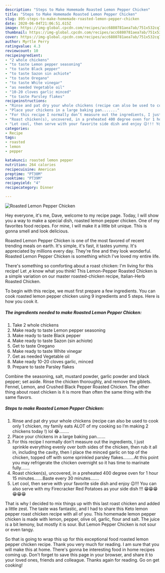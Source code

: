 ```yaml
---
description: "Steps to Make Homemade Roasted Lemon Pepper Chicken"
title: "Steps to Make Homemade Roasted Lemon Pepper Chicken"
slug: 895-steps-to-make-homemade-roasted-lemon-pepper-chicken
date: 2020-06-04T21:06:51.615Z
image: https://img-global.cpcdn.com/recipes/acc6880781aea7ab/751x532cq70/roasted-lemon-pepper-chicken-recipe-main-photo.jpg
thumbnail: https://img-global.cpcdn.com/recipes/acc6880781aea7ab/751x532cq70/roasted-lemon-pepper-chicken-recipe-main-photo.jpg
cover: https://img-global.cpcdn.com/recipes/acc6880781aea7ab/751x532cq70/roasted-lemon-pepper-chicken-recipe-main-photo.jpg
author: Myrtle Perry
ratingvalue: 4.3
reviewcount: 10
recipeingredient:
- "2 whole chickens"
- "to taste Lemon pepper seasoning"
- "to taste Black pepper"
- "to taste Sazon sin achiote"
- "to taste Oregano"
- "to taste White vinegar"
- "as needed Vegetable oil"
- "10-20 cloves garlic minced"
- "to taste Parsley flakes"
recipeinstructions:
- "Rinse and pat dry your whole chickens (recipe can also be used to cook only 1 chicken, my family eats ALOT of my cooking so I’m making 2 chickens today !) lol 😂........"
- "Place your chickens in a large baking pan......."
- "For this recipe I normally don’t measure out the ingredients, I just sprinkle everything evenly over both sides of the chicken, then rub it all in, including the cavity, then I place the minced garlic on top of the chicken, topped off with some sprinkled parsley flakes.........At this point you may refrigerate the chicken overnight so it has time to marinate fully......."
- "Roast chicken(s), uncovered, in a preheated 400 degree oven for 1 hour 15 minutes.......Baste every 30 minutes......."
- "Let cool, then serve with your favorite side dish and enjoy 😉!!! You can also serve with my Firecracker Red Potatoes as your side dish !!! 😁😁😁😁😁😁"
categories:
- Recipe
tags:
- roasted
- lemon
- pepper

katakunci: roasted lemon pepper 
nutrition: 264 calories
recipecuisine: American
preptime: "PT30M"
cooktime: "PT39M"
recipeyield: "4"
recipecategory: Dinner

---
```



![Roasted Lemon Pepper Chicken](https://img-global.cpcdn.com/recipes/acc6880781aea7ab/751x532cq70/roasted-lemon-pepper-chicken-recipe-main-photo.jpg)

Hey everyone, it's me, Dave, welcome to my recipe page. Today, I will show you a way to make a special dish, roasted lemon pepper chicken. One of my favorites food recipes. For mine, I will make it a little bit unique. This is gonna smell and look delicious.

Roasted Lemon Pepper Chicken is one of the most favored of recent trending meals on earth. It's simple, it's fast, it tastes yummy. It's appreciated by millions every day. They're fine and they look wonderful. Roasted Lemon Pepper Chicken is something which I've loved my entire life.

There&#39;s something so comforting about a roast chicken: I&#39;m living for this recipe! Let ,e know what you think! This Lemon-Pepper Roasted Chicken is a simple variation on our master roasted-chicken recipe, Italian-Herb Roasted Chicken.


To begin with this recipe, we must first prepare a few ingredients. You can cook roasted lemon pepper chicken using 9 ingredients and 5 steps. Here is how you cook it.

<!--inarticleads1-->

##### The ingredients needed to make Roasted Lemon Pepper Chicken:

1. Take 2 whole chickens
1. Make ready to taste Lemon pepper seasoning
1. Make ready to taste Black pepper
1. Make ready to taste Sazon (sin achiote)
1. Get to taste Oregano
1. Make ready to taste White vinegar
1. Get as needed Vegetable oil
1. Make ready 10-20 cloves garlic, minced
1. Prepare to taste Parsley flakes


Combine the seasoning, salt, mustard powder, garlic powder and black pepper; set aside. Rinse the chicken thoroughly, and remove the giblets. Fennel, Lemon, and Crushed Black Pepper Roasted Chicken. The other thing about roast chicken is it is more than often the same thing with the same flavors. 

<!--inarticleads2-->

##### Steps to make Roasted Lemon Pepper Chicken:

1. Rinse and pat dry your whole chickens (recipe can also be used to cook only 1 chicken, my family eats ALOT of my cooking so I’m making 2 chickens today !) lol 😂........
1. Place your chickens in a large baking pan.......
1. For this recipe I normally don’t measure out the ingredients, I just sprinkle everything evenly over both sides of the chicken, then rub it all in, including the cavity, then I place the minced garlic on top of the chicken, topped off with some sprinkled parsley flakes.........At this point you may refrigerate the chicken overnight so it has time to marinate fully.......
1. Roast chicken(s), uncovered, in a preheated 400 degree oven for 1 hour 15 minutes.......Baste every 30 minutes.......
1. Let cool, then serve with your favorite side dish and enjoy 😉!!! You can also serve with my Firecracker Red Potatoes as your side dish !!! 😁😁😁😁😁😁


That is why I decided to mix things up with this last roast chicken and added a little zest. The taste was fantastic, and I had to share this Keto lemon pepper roast chicken recipe with all of you. This homemade lemon pepper chicken is made with lemon, pepper, olive oil, garlic, flour and salt. The juice is a bit lemony, but mostly it is sour. But Lemon Pepper Chicken is not sour or even tangy. 

So that is going to wrap this up for this exceptional food roasted lemon pepper chicken recipe. Thank you very much for reading. I am sure that you will make this at home. There's gonna be interesting food in home recipes coming up. Don't forget to save this page in your browser, and share it to your loved ones, friends and colleague. Thanks again for reading. Go on get cooking!
